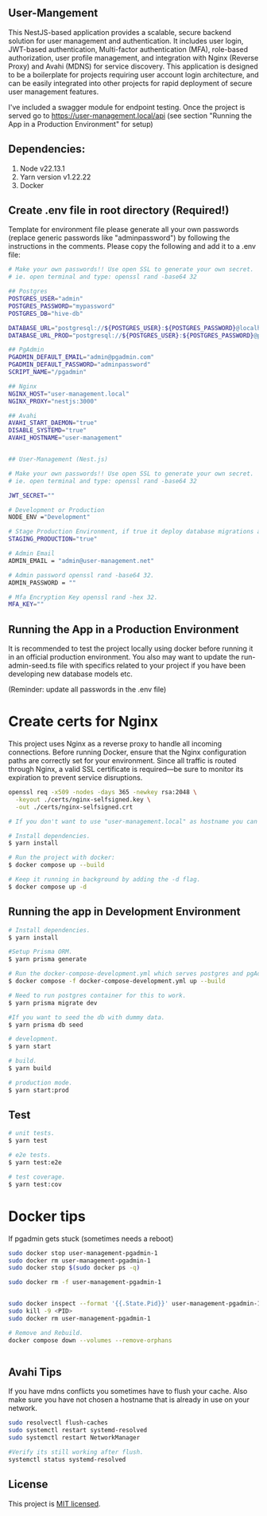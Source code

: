 ## User-Mangement

This NestJS-based application provides a scalable, secure backend solution for user management and authentication. It includes user login, JWT-based authentication, Multi-factor authentication (MFA), role-based authorization, user profile management, and integration with Nginx (Reverse Proxy) and Avahi (MDNS) for service discovery. This application is designed to be a boilerplate for projects requiring user account login architecture, and can be easily integrated into other projects for rapid deployment of secure user management features.

I've included a swagger module for endpoint testing. Once the project is served go to https://user-management.local/api (see section "Running the App in a Production Environment" for setup)

## Dependencies:

1. Node v22.13.1
2. Yarn version v1.22.22
3. Docker

## Create .env file in root directory (Required!)

Template for environment file please generate all your own passwords (replace generic passwords like "adminpassword") by following the instructions in the comments. Please copy the following and add it to a .env file:

```bash
# Make your own passwords!! Use open SSL to generate your own secret.
# ie. open terminal and type: openssl rand -base64 32

## Postgres
POSTGRES_USER="admin"
POSTGRES_PASSWORD="mypassword"
POSTGRES_DB="hive-db"

DATABASE_URL="postgresql://${POSTGRES_USER}:${POSTGRES_PASSWORD}@localhost:5432/${POSTGRES_DB}"
DATABASE_URL_PROD="postgresql://${POSTGRES_USER}:${POSTGRES_PASSWORD}@postgres:5432/${POSTGRES_DB}"

## PgAdmin
PGADMIN_DEFAULT_EMAIL="admin@pgadmin.com"
PGADMIN_DEFAULT_PASSWORD="adminpassword"
SCRIPT_NAME="/pgadmin"

## Nginx
NGINX_HOST="user-management.local"
NGINX_PROXY="nestjs:3000"

## Avahi
AVAHI_START_DAEMON="true"
DISABLE_SYSTEMD="true"
AVAHI_HOSTNAME="user-management"


## User-Management (Nest.js)

# Make your own passwords!! Use open SSL to generate your own secret.
# ie. open terminal and type: openssl rand -base64 32

JWT_SECRET=""

# Development or Production
NODE_ENV ="Development"

# Stage Production Environment, if true it deploy database migrations and run admin account seed.
STAGING_PRODUCTION="true"

# Admin Email
ADMIN_EMAIL = "admin@user-management.net"

# Admin password openssl rand -base64 32.
ADMIN_PASSWORD = ""

# Mfa Encryption Key openssl rand -hex 32.
MFA_KEY=""
```

## Running the App in a Production Environment

It is recommended to test the project locally using docker before running it in an official production environment. You also may want to update the run-admin-seed.ts file with specifics related to your project if you have been developing new database models etc.

(Reminder: update all passwords in the .env file)

# Create certs for Nginx

This project uses Nginx as a reverse proxy to handle all incoming connections. Before running Docker, ensure that the Nginx configuration paths are correctly set for your environment. Since all traffic is routed through Nginx, a valid SSL certificate is required—be sure to monitor its expiration to prevent service disruptions.

```bash
openssl req -x509 -nodes -days 365 -newkey rsa:2048 \
  -keyout ./certs/nginx-selfsigned.key \
  -out ./certs/nginx-selfsigned.crt

# If you don't want to use "user-management.local" as hostname you can set a host-name in avahi-config and update the .env variable.

# Install dependencies.
$ yarn install

# Run the project with docker:
$ docker compose up --build

# Keep it running in background by adding the -d flag.
$ docker compose up -d
```

## Running the app in Development Environment

```bash
# Install dependencies.
$ yarn install

#Setup Prisma ORM.
$ yarn prisma generate

# Run the docker-compose-development.yml which serves postgres and pgAdmin.
$ docker compose -f docker-compose-development.yml up --build

# Need to run postgres container for this to work.
$ yarn prisma migrate dev

#If you want to seed the db with dummy data.
$ yarn prisma db seed

# development.
$ yarn start

# build.
$ yarn build

# production mode.
$ yarn start:prod
```

## Test

```bash
# unit tests.
$ yarn test

# e2e tests.
$ yarn test:e2e

# test coverage.
$ yarn test:cov
```

# Docker tips

If pgadmin gets stuck (sometimes needs a reboot)

```bash
sudo docker stop user-management-pgadmin-1
sudo docker rm user-management-pgadmin-1
sudo docker stop $(sudo docker ps -q)

sudo docker rm -f user-management-pgadmin-1


sudo docker inspect --format '{{.State.Pid}}' user-management-pgadmin-1
sudo kill -9 <PID>
sudo docker rm user-management-pgadmin-1

# Remove and Rebuild.
docker compose down --volumes --remove-orphans



```

## Avahi Tips

If you have mdns conflicts you sometimes have to flush your cache. Also make sure you have not chosen a hostname that is already in use on your network.

```bash
sudo resolvectl flush-caches
sudo systemctl restart systemd-resolved
sudo systemctl restart NetworkManager

#Verify its still working after flush.
systemctl status systemd-resolved


```

## License

This project is [MIT licensed](LICENSE).

